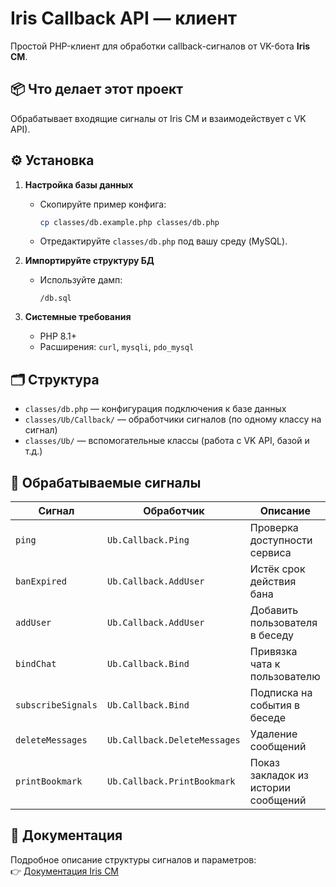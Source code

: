 # Iris Callback API — клиент

Простой PHP-клиент для обработки callback-сигналов от VK-бота **Iris CM**.

## 📦 Что делает этот проект
Обрабатывает входящие сигналы от Iris CM и взаимодействует с VK API). 

## ⚙️ Установка

1. **Настройка базы данных**
    - Скопируйте пример конфига:
      ```bash
      cp classes/db.example.php classes/db.php
      ```
    - Отредактируйте `classes/db.php` под вашу среду (MySQL).

2. **Импортируйте структуру БД**
    - Используйте дамп:
      ```
      /db.sql
      ```

3. **Системные требования**
    - PHP 8.1+
    - Расширения: `curl`, `mysqli`, `pdo_mysql`

## 🗂 Структура

- `classes/db.php` — конфигурация подключения к базе данных
- `classes/Ub/Callback/` — обработчики сигналов (по одному классу на сигнал)
- `classes/Ub/` — вспомогательные классы (работа с VK API, базой и т.д.)

## 📡 Обрабатываемые сигналы

| Сигнал             | Обработчик                    | Описание                                              |
|--------------------|-------------------------------|--------------------------------------------------------|
| `ping`             | `Ub.Callback.Ping`            | Проверка доступности сервиса                          |
| `banExpired`       | `Ub.Callback.AddUser`         | Истёк срок действия бана                              |
| `addUser`          | `Ub.Callback.AddUser`         | Добавить пользователя в беседу                        |
| `bindChat`         | `Ub.Callback.Bind`            | Привязка чата к пользователю                          |
| `subscribeSignals` | `Ub.Callback.Bind`            | Подписка на события в беседе                          |
| `deleteMessages`   | `Ub.Callback.DeleteMessages`  | Удаление сообщений                                    |
| `printBookmark`    | `Ub.Callback.PrintBookmark`   | Показ закладок из истории сообщений                   |

## 📖 Документация

Подробное описание структуры сигналов и параметров:  
👉 [Документация Iris CM](https://vk.com/@iris_live-api2)
